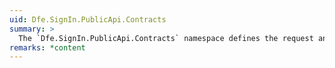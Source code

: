 ```yaml
---
uid: Dfe.SignIn.PublicApi.Contracts
summary: >
  The `Dfe.SignIn.PublicApi.Contracts` namespace defines the request and response contract types for the DfE Sign-in Public API.
remarks: *content
---
```

